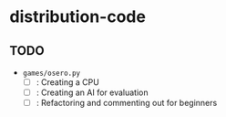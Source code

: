 # distribution-code

## TODO

- `games/osero.py`
  - [ ] : Creating a CPU
  - [ ] : Creating an AI for evaluation
  - [ ] : Refactoring and commenting out for beginners